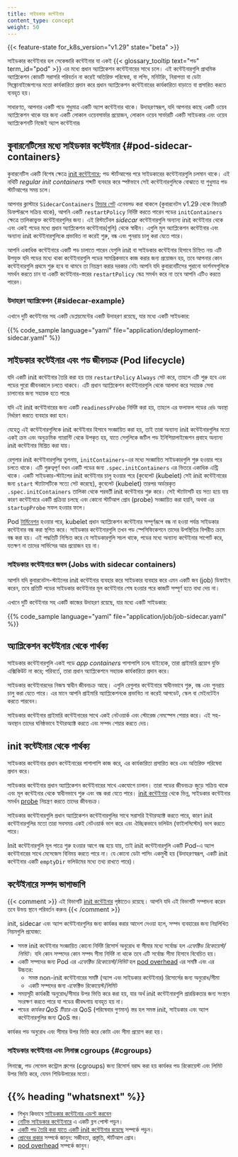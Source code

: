 ```yaml
---
title: সাইডকার কন্টেইনার 
content_type: concept
weight: 50
---
```


<!-- overview -->
{{< feature-state for_k8s_version="v1.29" state="beta" >}}

সাইডকার কন্টেইনার হল সেকেন্ডারি কন্টেইনার যা একই {{< glossary_tooltip text="পড" term_id="pod" >}}
এর মধ্যে প্রধান অ্যাপ্লিকেশন কন্টেইনারের সাথে চলে।
এই কন্টেইনারগুলি প্রাথমিক অ্যাপ্লিকেশন কোডটি সরাসরি পরিবর্তন না করেই অতিরিক্ত পরিষেবা, বা
লগিং, মনিটরিং, নিরাপত্তা বা ডেটা সিঙ্ক্রোনাইজেশনের মতো কার্যকারিতা প্রদান করে
প্রধান অ্যাপ্লিকেশন কন্টেইনারের কার্যকারিতা বাড়াতে বা প্রসারিত করতে ব্যবহৃত হয়।

সাধারণত, আপনার একটি পডে শুধুমাত্র একটি অ্যাপ কন্টেইনার থাকে। উদাহরণস্বরূপ, যদি আপনার কাছে একটি ওয়েব
অ্যাপ্লিকেশন থাকে যার জন্য একটি লোকাল ওয়েবসার্ভার প্রয়োজন, লোকাল ওয়েব সার্ভারটি একটি সাইডকার এবং
ওয়েব অ্যাপ্লিকেশনটি নিজেই অ্যাপ কন্টেইনার৷

<!-- body -->

## কুবারনেটিসের  মধ্যে সাইডকার কন্টেইনার {#pod-sidecar-containers}

কুবারনেটিস একটি বিশেষ ক্ষেত্রে
[init কন্টেইনারে](/docs/concepts/workloads/pods/init-containers/); পড স্টার্টআপের পরে
সাইডকারের কন্টেইনারগুলি চলমান থাকে। এই নথিটি _regular init containers_ শব্দটি ব্যবহার করে স্পষ্টভাবে
সেই কন্টেইনারগুলিকে বোঝাতে যা শুধুমাত্র পড স্টার্টআপের সময় চলে।

আপনার ক্লাস্টারে `SidecarContainers`
[ফিচার গেট](/docs/reference/command-line-tools-reference/feature-gates/) এনেবলড করা
থাকলে (কুবারনেটস v1.29 থেকে ফিচারটি ডিফল্টরূপে সক্রিয় থাকে), আপনি একটি `restartPolicy` নির্দিষ্ট করতে পারেন
পডের `initContainers` ক্ষেত্রে তালিকাভুক্ত কন্টেইনারগুলির জন্য।
এই রিস্টার্টেবল _sidecar_ কন্টেইনারগুলি অন্যান্য init কন্টেইনার থেকে এবং
একই পডের মধ্যে প্রধান অ্যাপ্লিকেশন কন্টেইনার(গুলি) থেকে স্বাধীন।
এগুলি মূল অ্যাপ্লিকেশন কন্টেইনার এবং অন্যান্য init কন্টেইনারগুলিকে প্রভাবিত না করেই শুরু, বন্ধ
এবং পুনরায় চালু করা যেতে পারে।

আপনি একাধিক কন্টেইনারে একটি পড চালাতে পারেন যেগুলি init বা সাইডকার কন্টেইনার হিসাবে
চিহ্নিত নয়৷ এটি উপযুক্ত যদি পডের মধ্যে থাকা কন্টেইনারগুলি পডের সামগ্রিকভাবে
কাজ করার জন্য প্রয়োজন হয়, তবে আপনার কোন কন্টেইনারগুলি প্রথমে শুরু হবে বা থামবে তা নিয়ন্ত্রণ করার দরকার নেই৷
আপনি যদি কুবারনেটিসের পুরানো ভার্শনসগুলিকে সমর্থন করতে চান যা একটি কন্টেইনার-স্তরের `restartPolicy`
ষেত্র সমর্থন করে না তবে আপনি এটিও করতে পারেন।

### উদাহরণ অ্যাপ্লিকেশন {#sidecar-example}

এখানে দুটি কন্টেইনার সহ একটি ডেপ্লয়মেন্টের একটি উদাহরণ রয়েছে, যার মধ্যে একটি সাইডকার:

{{% code_sample language="yaml" file="application/deployment-sidecar.yaml" %}}

## সাইডকার কন্টেইনার এবং পড জীবনচক্র (Pod lifecycle)

যদি একটি init কন্টেইনার তৈরি করা হয় তার `restartPolicy` `Always` সেট করে,
তাহলে এটি শুরু হবে এবং পডের পুরো জীবনকালে চলতে থাকবে। এটি প্রধান অ্যাপ্লিকেশন
কন্টেইনারগুলি থেকে আলাদা করে সহায়ক সেবা চালানোর জন্য সহায়ক হতে পারে৷

যদি এই init কন্টেইনারের জন্য একটি `readinessProbe` নির্দিষ্ট করা হয়, তাহলে এর ফলাফল
পডের `রেডি` অবস্থা নির্ধারণ করতে ব্যবহার করা হবে।

যেহেতু এই কন্টেইনারগুলিকে init কন্টেইনার হিসাবে সংজ্ঞায়িত করা হয়, তাই তারা অন্যান্য
init কন্টেইনারগুলির মতো একই ক্রম এবং অনুক্রমিক গ্যারান্টি থেকে উপকৃত হয়,
যাতে সেগুলিকে জটিল পড ইনিশিয়ালাইজেশন প্রবাহে অন্যান্য init কন্টেইনার মিশ্রিত করা যায়।

রেগুলার init কন্টেইনারগুলির তুলনায়, `initContainers`-এর মধ্যে সংজ্ঞায়িত সাইডকারগুলি
শুরু হওয়ার পরে চলতে থাকে। এটি গুরুত্বপূর্ণ যখন একটি পডের জন্য `.spec.initContainers`
এর ভিতরে একাধিক এন্ট্রি থাকে। একটি সাইডকার-স্টাইলের init কন্টেইনার চালু হওয়ার পরে (কুবেলেট (kubelet)
সেই init কন্টেইনারের জন্য `start` স্ট্যাটাসটিকে সত্যে সেট করেছে), কুবেলেট (kubelet) তারপর অর্ডারকৃত
`.spec.initContainers` তালিকা থেকে পরবর্তী init কন্টেইনার শুরু করে।
সেই স্ট্যাটাসটি হয় সত্য হয়ে যায় কারণ কন্টেইনারে একটি প্রক্রিয়া চলছে এবং কোনো স্টার্টআপ
প্রোব (probe) সংজ্ঞায়িত করা হয়নি, অথবা এর `startupProbe` সফল হওয়ার ফলে।

Pod [টার্মিনেশন](/docs/concepts/workloads/pods/pod-lifecycle/#termination-with-sidecars) হওয়ার পরে, 
kubelet প্রধান অ্যাপ্লিকেশন কন্টেইনার সম্পূর্ণরূপে বন্ধ না হওয়া পর্যন্ত সাইডকার কন্টেইনার বন্ধ করা স্থগিত করে।
সাইডকার কন্টেইনারগুলি তখন পড স্পেসিফিকেশনে তাদের উপস্থিতির বিপরীত ক্রমে বন্ধ করা হয়।
এই পদ্ধতিটি নিশ্চিত করে যে সাইডকারগুলি সচল থাকে, পডের মধ্যে অন্যান্য কন্টেইনার সাপোর্ট করে, 
যতক্ষণ না তাদের সার্ভিসের আর প্রয়োজন হয় না।

### সাইডকার কন্টেইনারে জবস (Jobs with sidecar containers)

আপনি যদি কুবারনেটস-স্টাইলের init কন্টেইনার ব্যবহার করে সাইডকার ব্যবহার করে এমন একটি জব (job) ডিফাইন করেন,
তবে প্রতিটি পডের সাইডকার কন্টেইনার মূল কন্টেইনার শেষ হওয়ার পরে কাজটি
সম্পূর্ণ হতে বাধা দেয় না।

এখানে দুটি কন্টেইনার সহ একটি কাজের উদাহরণ রয়েছে, যার মধ্যে একটি সাইডকার:

{{% code_sample language="yaml" file="application/job/job-sidecar.yaml" %}}

## অ্যাপ্লিকেশন কন্টেইনার থেকে পার্থক্য

সাইডকার কন্টেইনারগুলি একই পডে _app containers_ পাশাপাশি চলে৷ যাইহোক, তারা প্রাইমারি
প্রয়োগ যুক্তি এক্সিকিউট না করে; পরিবর্তে, তারা প্রধান অ্যাপ্লিকেশনে সহায়ক
কার্যকারিতা প্রদান করে।

সাইডকার কন্টেইনারদের নিজস্ব স্বাধীন জীবনচক্র আছে। এগুলি রেগুলার কন্টেইনারে স্বাধীনভাবে শুরু, বন্ধ
এবং পুনরায় চালু করা যেতে পারে। এর মানে আপনি প্রাইমারি অ্যাপ্লিকেশনকে
প্রভাবিত না করেই আপডেট, স্কেল বা মেইনটেইন করতে পারবেন।

সাইডকার কন্টেইনার প্রাইমারি কন্টেইনারের সাথে একই নেটওয়ার্ক এবং স্টোরেজ নেমস্পেস
শেয়ার করে। এই সহ-অবস্থান তাদের ঘনিষ্ঠভাবে ইন্টারঅ্যাক্ট করতে এবং সম্পদ শেয়ার করতে দেয়।

## init কন্টেইনার থেকে পার্থক্য

সাইডকার কন্টেইনার প্রধান কন্টেইনারের পাশাপাশি কাজ করে, এর কার্যকারিতা প্রসারিত করে এবং
অতিরিক্ত পরিষেবা প্রদান করে।

সাইডকার কন্টেইনার প্রধান অ্যাপ্লিকেশন কন্টেইনারের সাথে একযোগে চালান। তারা পডের
জীবনচক্র জুড়ে সক্রিয় থাকে এবং মূল কন্টেইনার থেকে স্বাধীনভাবে শুরু এবং
বন্ধ করা যেতে পারে। [init কন্টেইনার](/docs/concepts/workloads/pods/init-containers/) থেকে ভিন্ন,
সাইডকার কন্টেইনার সমর্থন [probe](/docs/concepts/workloads/pods/pod-lifecycle/#types-of-probe) নিয়ন্ত্রণ করতে তাদের জীবনচক্র।

সাইডকার কন্টেইনারগুলি প্রধান অ্যাপ্লিকেশন কন্টেইনারগুলির সাথে সরাসরি ইন্টারঅ্যাক্ট করতে পারে, কারণ
init কন্টেইনারগুলির মতো তারা সবসময় একই নেটওয়ার্ক ভাগ করে এবং ঐচ্ছিকভাবে ভলিউম (ফাইলসিস্টেম)
ভাগ করতে পারে।

Init কন্টেইনারগুলি মূল পাত্রে শুরু হওয়ার আগে বন্ধ হয়ে যায়, তাই init কন্টেইনারগুলি একটি Pod-এ
অ্যাপ কন্টেইনারের সাথে মেসেজেস বিনিময় করতে পারে না। যে কোনো ডেটা পাসিং একমুখী হয়
(উদাহরণস্বরূপ, একটি init কন্টেইনার একটি `emptyDir` ভলিউমের মধ্যে তথ্য রাখতে পারে)।

## কন্টেইনারে সম্পদ ভাগাভাগি

{{< comment >}}
এই বিভাগটি [init কন্টেইনার](//docs/concepts/workloads/pods/init-containers/) পৃষ্ঠাতেও রয়েছে।
আপনি যদি এই বিভাগটি সম্পাদনা করেন তবে উভয় স্থানে পরিবর্তন করুন৷
{{< /comment >}}

init, sidecar এবং অ্যাপ কন্টেইনারগুলির জন্য কার্যকর করার আদেশ দেওয়া হলে, সম্পদ ব্যবহারের জন্য
নিম্নলিখিত নিয়মগুলি প্রযোজ্য:

* সমস্ত init কন্টেইনার সংজ্ঞায়িত কোনো নির্দিষ্ট রিসোর্স অনুরোধ বা সীমার মধ্যে
  সর্বোচ্চ হল *এফেক্টিভ রিকোয়েস্ট/লিমিট*। যদি কোন সম্পদের কোন সম্পদ সীমা
  নির্দিষ্ট না থাকে তবে এটি সর্বোচ্চ সীমা হিসাবে বিবেচিত হয়।
* একটি সম্পদের জন্য Pod এর *এফেক্টিভ রিকোয়েস্ট/লিমিট* হল
  [pod overhead](/docs/concepts/scheduling-eviction/pod-overhead/) এর সমষ্টি এবং এর উচ্চতর:
  * সমস্ত non-init কন্টেইনারের সমষ্টি (অ্যাপ এবং সাইডকার কন্টেইনার) রিসোর্সের জন্য
    অনুরোধ/সীমা
  * একটি সম্পদের জন্য এফেক্টিভ রিকোয়েস্ট/লিমিট
* সময়সূচী কার্যকরী অনুরোধ/সীমার উপর ভিত্তি করে করা হয়, যার অর্থ init কন্টেইনারগুলি
  প্রারম্ভিকতার জন্য সংস্থান সংরক্ষণ করতে পারে যা পডের জীবদ্দশায়
  ব্যবহৃত হয় না।
* পডের *কার্যকর QoS টিয়ার* এর QoS (পরিষেবার গুণমান) স্তর হল সমস্ত init,
  সাইডকার এবং অ্যাপ কন্টেইনারগুলির জন্য QoS স্তর।

কার্যকর পড অনুরোধ এবং সীমার উপর ভিত্তি করে কোটা এবং সীমা প্রয়োগ
করা হয়।

### সাইডকার কন্টেইনার এবং লিনাক্স cgroups {#cgroups}

লিনাক্সে, পড লেভেল কন্ট্রোল গ্রুপের (cgroups) জন্য রিসোর্স বরাদ্দ করা হয় কার্যকর পড রিকোয়েস্ট এবং লিমিট উপর ভিত্তি করে,
যেমন শিডিউলারের মতো।

## {{% heading "whatsnext" %}}

* শিখুন কিভাবে [সাইডকার কন্টেইনার এডপ্ট করবেন](/docs/tutorials/configuration/pod-sidecar-containers/)
* [নেটিভ সাইডকার কন্টেইনারে](/bn/blog/2023/08/25/native-sidecar-containers/) এ একটি ব্লগ পোস্ট পড়ুন।
* [একটি পড তৈরি করা যাতে একটি init কন্টেইনার রয়েছে](/bn/docs/tasks/configure-pod-container/configure-pod-initialization/#create-a-pod-that-has-an-init-container) সম্পর্কে পড়ুন।
* [প্রোবের প্রকার](/bn/docs/concepts/workloads/pods/pod-lifecycle/#types-of-probe) সম্পর্কে জানুন: সজীবতা, প্রস্তুতি, স্টার্টআপ প্রোব।
* [pod overhead](/bn/docs/concepts/scheduling-eviction/pod-overhead/) সম্পর্কে জানুন।
